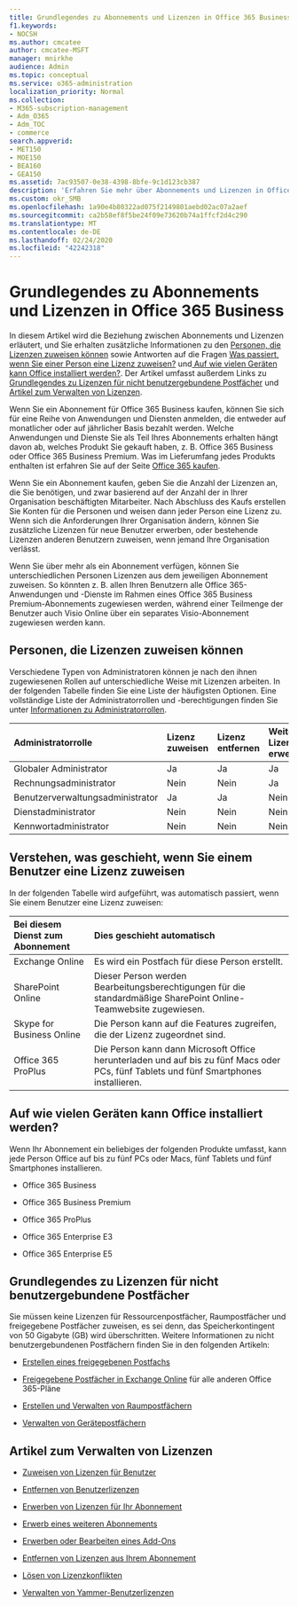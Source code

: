 ```yaml
---
title: Grundlegendes zu Abonnements und Lizenzen in Office 365 Business
f1.keywords:
- NOCSH
ms.author: cmcatee
author: cmcatee-MSFT
manager: mnirkhe
audience: Admin
ms.topic: conceptual
ms.service: o365-administration
localization_priority: Normal
ms.collection:
- M365-subscription-management
- Adm_O365
- Adm_TOC
- commerce
search.appverid:
- MET150
- MOE150
- BEA160
- GEA150
ms.assetid: 7ac93507-0e38-4398-8bfe-9c1d123cb387
description: 'Erfahren Sie mehr über Abonnements und Lizenzen in Office 365 Business sowie darüber, wer Lizenzen zuweisen kann und was geschieht, wenn Sie einer Person eine Lizenz zuweisen. '
ms.custom: okr_SMB
ms.openlocfilehash: 1a90e4b80322ad075f2149801aebd02ac07a2aef
ms.sourcegitcommit: ca2b58ef8f5be24f09e73620b74a1ffcf2d4c290
ms.translationtype: MT
ms.contentlocale: de-DE
ms.lasthandoff: 02/24/2020
ms.locfileid: "42242318"
---
```

# <a name="understand-subscriptions-and-licenses-in-office-365-for-business"></a>Grundlegendes zu Abonnements und Lizenzen in Office 365 Business

In diesem Artikel wird die Beziehung zwischen Abonnements und Lizenzen erläutert, und Sie erhalten zusätzliche Informationen zu den [Personen, die Lizenzen zuweisen können](#find-out-who-can-assign-licenses) sowie Antworten auf die Fragen [Was passiert, wenn Sie einer Person eine Lizenz zuweisen?](#understand-what-happens-when-you-assign-a-license-to-someone) und[ Auf wie vielen Geräten kann Office installiert werden?](#how-many-devices-can-people-install-office-on). Der Artikel umfasst außerdem Links zu [Grundlegendes zu Lizenzen für nicht benutzergebundene Postfächer](#understand-licenses-for-non-user-mailboxes) und [Artikel zum Verwalten von Lizenzen](#articles-about-managing-licenses).
  
Wenn Sie ein Abonnement für Office 365 Business kaufen, können Sie sich für eine Reihe von Anwendungen und Diensten anmelden, die entweder auf monatlicher oder auf jährlicher Basis bezahlt werden. Welche Anwendungen und Dienste Sie als Teil Ihres Abonnements erhalten hängt davon ab, welches Produkt Sie gekauft haben, z. B. Office 365 Business oder Office 365 Business Premium. Was im Lieferumfang jedes Produkts enthalten ist erfahren Sie auf der Seite [Office 365 kaufen](https://products.office.com/compare-all-microsoft-office-products?&activetab=tab:primaryr1). 

Wenn Sie ein Abonnement kaufen, geben Sie die Anzahl der Lizenzen an, die Sie benötigen, und zwar basierend auf der Anzahl der in Ihrer Organisation beschäftigten Mitarbeiter. Nach Abschluss des Kaufs erstellen Sie Konten für die Personen und weisen dann jeder Person eine Lizenz zu. Wenn sich die Anforderungen Ihrer Organisation ändern, können Sie zusätzliche Lizenzen für neue Benutzer erwerben, oder bestehende Lizenzen anderen Benutzern zuweisen, wenn jemand Ihre Organisation verlässt. 

Wenn Sie über mehr als ein Abonnement verfügen, können Sie unterschiedlichen Personen Lizenzen aus dem jeweiligen Abonnement zuweisen. So könnten z. B. allen Ihren Benutzern alle Office 365-Anwendungen und -Dienste im Rahmen eines Office 365 Business Premium-Abonnements zugewiesen werden, während einer Teilmenge der Benutzer auch Visio Online über ein separates Visio-Abonnement zugewiesen werden kann. 

  
## <a name="find-out-who-can-assign-licenses"></a>Personen, die Lizenzen zuweisen können

Verschiedene Typen von Administratoren können je nach den ihnen zugewiesenen Rollen auf unterschiedliche Weise mit Lizenzen arbeiten. In der folgenden Tabelle finden Sie eine Liste der häufigsten Optionen. Eine vollständige Liste der Administratorrollen und -berechtigungen finden Sie unter [Informationen zu Administratorrollen](../../admin/add-users/about-admin-roles.md).
  
|**Administratorrolle**|**Lizenz zuweisen**|**Lizenz entfernen**|**Weitere Lizenzen erwerben**|**Löschen eines Kontos**|
|:-----|:-----|:-----|:-----|:-----|
|Globaler Administrator  <br/> |Ja  <br/> |Ja  <br/> |Ja  <br/> |Ja  <br/> |
|Rechnungsadministrator  <br/> |Nein  <br/> |Nein  <br/> |Ja  <br/> |Nein  <br/> |
|Benutzerverwaltungsadministrator  <br/> |Ja  <br/> |Ja  <br/> |Nein  <br/> |Ja  <br/> |
|Dienstadministrator  <br/> |Nein  <br/> |Nein  <br/> |Nein  <br/> |Nein  <br/> |
|Kennwortadministrator  <br/> |Nein  <br/> |Nein  <br/> |Nein  <br/> |Nein  <br/> |
   
## <a name="understand-what-happens-when-you-assign-a-license-to-someone"></a>Verstehen, was geschieht, wenn Sie einem Benutzer eine Lizenz zuweisen

In der folgenden Tabelle wird aufgeführt, was automatisch passiert, wenn Sie einem Benutzer eine Lizenz zuweisen:
  
|**Bei diesem Dienst zum Abonnement**|**Dies geschieht automatisch**|
|:-----|:-----|
|Exchange Online  <br/> |Es wird ein Postfach für diese Person erstellt.  <br/> |
|SharePoint Online  <br/> |Dieser Person werden Bearbeitungsberechtigungen für die standardmäßige SharePoint Online-Teamwebsite zugewiesen.  <br/> |
|Skype for Business Online  <br/> |Die Person kann auf die Features zugreifen, die der Lizenz zugeordnet sind.  <br/> |
|Office 365 ProPlus  <br/> |Die Person kann dann Microsoft Office herunterladen und auf bis zu fünf Macs oder PCs, fünf Tablets und fünf Smartphones installieren.  <br/> |
   
## <a name="how-many-devices-can-people-install-office-on"></a>Auf wie vielen Geräten kann Office installiert werden?

Wenn Ihr Abonnement ein beliebiges der folgenden Produkte umfasst, kann jede Person Office auf bis zu fünf PCs oder Macs, fünf Tablets und fünf Smartphones installieren.
  
- Office 365 Business
    
- Office 365 Business Premium
    
- Office 365 ProPlus
    
- Office 365 Enterprise E3
    
- Office 365 Enterprise E5
    
## <a name="understand-licenses-for-non-user-mailboxes"></a>Grundlegendes zu Lizenzen für nicht benutzergebundene Postfächer

Sie müssen keine Lizenzen für Ressourcenpostfächer, Raumpostfächer und freigegebene Postfächer zuweisen, es sei denn, das Speicherkontingent von 50 Gigabyte (GB) wird überschritten. Weitere Informationen zu nicht benutzergebundenen Postfächern finden Sie in den folgenden Artikeln:
  
- [Erstellen eines freigegebenen Postfachs](../../admin/email/create-a-shared-mailbox.md)
    
- [Freigegebene Postfächer in Exchange Online](https://go.microsoft.com/fwlink/p/?linkid=847433) für alle anderen Office 365-Pläne 
    
- [Erstellen und Verwalten von Raumpostfächern](https://go.microsoft.com/fwlink/p/?linkid=847434)
    
- [Verwalten von Gerätepostfächern](https://go.microsoft.com/fwlink/p/?linkid=847435)
    
## <a name="articles-about-managing-licenses"></a>Artikel zum Verwalten von Lizenzen

- [Zuweisen von Lizenzen für Benutzer](../../admin/manage/assign-licenses-to-users.md)
    
- [Entfernen von Benutzerlizenzen](../../admin/manage/remove-licenses-from-users.md)
    
- [Erwerben von Lizenzen für Ihr Abonnement](buy-licenses.md)
    
- [Erwerb eines weiteren Abonnements](../buy-another-subscription.md)
    
- [Erwerben oder Bearbeiten eines Add-Ons](../buy-or-edit-an-add-on.md)
    
- [Entfernen von Lizenzen aus Ihrem Abonnement](remove-licenses-from-subscription.md)
    
- [Lösen von Lizenzkonflikten](../../admin/manage/resolve-license-conflicts.md)
    
- [Verwalten von Yammer-Benutzerlizenzen](https://docs.microsoft.com/yammer/manage-yammer-users/manage-yammer-licenses-in-office-365)
